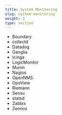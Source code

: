 ```yaml
---
title: System Monitoring
slug: system-monitoring
weight: 3
type: section
---
```


* Boundary
* collectd
* Datadog
* Ganglia
* Icinga
* LogicMonitor
* Munin
* Nagios
* OpenNMS
* OpsView
* Riemann
* Sensu
* statsd
* Zabbix
* Zennos
